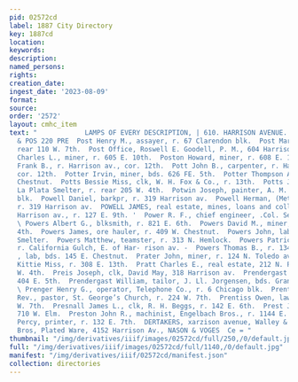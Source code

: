 ```yaml
---
pid: 02572cd
label: 1887 City Directory
key: 1887cd
location: 
keywords: 
description: 
named_persons: 
rights: 
creation_date: 
ingest_date: '2023-08-09'
format: 
source: 
order: '2572'
layout: cmhc_item
text: "            LAMPS OF EVERY DESCRIPTION, | 610. HARRISON AVENUE. Walter Layton
  & POS 220 PRE  Post Henry M., assayer, r. 67 Clarendon blk.  Post Mary Mrs., r.
  rear 110 W. 7th.  Post Office, Roswell E. Goodell, P. M., 604 Harrison av.  Poston
  Charles L., miner, r. 605 E. 10th.  Poston Howard, miner, r. 608 E. 10th.  Pott
  Frank B., r. Harrison av., cor. 12th.  Pott John B., carpenter, r. Harrison av.,
  cor. 12th.  Potter Irvin, miner, bds. 626 FE. 5th.  Potter Thompson A., r. 146 W.
  Chestnut.  Potts Bessie Miss, clk, W. H. Fox & Co., r. 13th.  Potts Jacob, lab,
  La Plata Smelter, r. rear 205 W. 4th.  Potwin Joseph, painter, A. M. Ovren, r. Clarendon
  blk.  Powell Daniel, barkpr, r. 319 Harrison av.  Powell Herman, (Metz & Powell,)
  r. 319 Harrison av.  POWELL JAMES, real estate, mines, loans and collections, 605
  Harrison av., r. 127 E. 9th. '  Power R. F., chief engineer, .Col. Sellers Mine.
  \ Powers Albert G., blksmith, r. 821 E. 6th.  Powers David M., miner, bds. 509 E.
  4th.  Powers James, ore hauler, r. 409 W. Chestnut.  Powers John, lab, American
  Smelter.  Powers Matthew, teamster, r. 313 N. Hemlock.  Powers Patrick, teamster,
  r. California Gulch, E. of Har- rison av. -  Powers Thomas B., r. 134 E. 7th.  Powers
  , lab, bds. 145 E. Chestnut.  Prater John, miner, r. 124 N. Toledo av.  Prather
  Kittie Miss, r. 308 E. 13th.  Pratt Charles E., real estate, 212 N. Pine, r. 500
  W. 4th.  Preis Joseph, clk, David May, 318 Harrison av.  Prendergast Patrick, r.
  404 E. 5th.  Prendergast William, tailor, J. Ll. Jorgensen, bds. Grand Hotel. ,
  \ Prenger Henry G., operator, Telephone Co., r. 6 Chicago blk.  Prentiss Augustine
  Rev., pastor, St. George’s Church, r. 224 W. 7th.  Prentiss Owen, lawyer, r. 224
  W. 7th.  Presnall James L., clk, R. H. Beggs, r. 142 E. 6th.  Prest John, lab, r.
  710 W. Elm.  Preston John R., machinist, Engelbach Bros., r. 1144 E. 9th.  Preston
  Percy, printer, r. 132 E. 7th.  DERTAKERS, xarzison avenue, Walley & Nelson          Rogers
  Bros, Plated Ware, 4152 Harrison Av., NASON & VOGES  Ce = "
thumbnail: "/img/derivatives/iiif/images/02572cd/full/250,/0/default.jpg"
full: "/img/derivatives/iiif/images/02572cd/full/1140,/0/default.jpg"
manifest: "/img/derivatives/iiif/02572cd/manifest.json"
collection: directories
---
```

